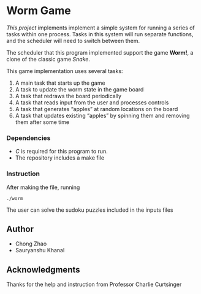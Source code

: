 # Worm Game

_This project_ implements implement a simple system for running a series of tasks within one process. Tasks in this system will run separate functions, and the scheduler will need to switch between them.

The scheduler that this program implemented support the game  **Worm!**, a clone of the classic game  _Snake_.

This game implementation uses several tasks:
1.  A main task that starts up the game
2.  A task to update the worm state in the game board
3.  A task that redraws the board periodically
4.  A task that reads input from the user and processes controls
5.  A task that generates “apples” at random locations on the board
6.  A task that updates existing “apples” by spinning them and removing them after some time


### Dependencies

* _C_ is required for this program to run.
* The repository includes a make file
 
 ### Instruction
 After making the file, running
 ```
./worm
```
The user can solve the sudoku puzzles included in the inputs files

## Author

* Chong Zhao
* Sauryanshu Khanal

##  Acknowledgments

Thanks for the help and instruction from Professor Charlie Curtsinger
